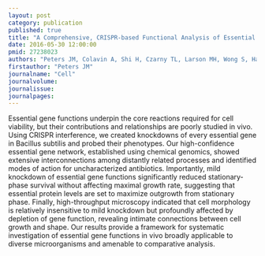 ```yaml
---
layout: post
category: publication
published: true
title: "A Comprehensive, CRISPR-based Functional Analysis of Essential Genes in Bacteria."
date: 2016-05-30 12:00:00
pmid: 27238023
authors: "Peters JM, Colavin A, Shi H, Czarny TL, Larson MH, Wong S, Hawkins JS, Lu CH, Koo BM, Marta E, Shiver AL, Whitehead EH, Weissman JS, Brown ED, Qi LS, Huang KC, Gross CA"
firstauthor: "Peters JM"
journalname: "Cell"
journalvolume: 
journalissue: 
journalpages: 
---
```


Essential gene functions underpin the core reactions required for cell viability, but their contributions and relationships are poorly studied in vivo. Using CRISPR interference, we created knockdowns of every essential gene in Bacillus subtilis and probed their phenotypes. Our high-confidence essential gene network, established using chemical genomics, showed extensive interconnections among distantly related processes and identified modes of action for uncharacterized antibiotics. Importantly, mild knockdown of essential gene functions significantly reduced stationary-phase survival without affecting maximal growth rate, suggesting that essential protein levels are set to maximize outgrowth from stationary phase. Finally, high-throughput microscopy indicated that cell morphology is relatively insensitive to mild knockdown but profoundly affected by depletion of gene function, revealing intimate connections between cell growth and shape. Our results provide a framework for systematic investigation of essential gene functions in vivo broadly applicable to diverse microorganisms and amenable to comparative analysis.

